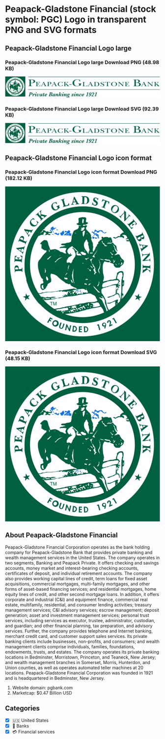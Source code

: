 # Peapack-Gladstone Financial (stock symbol: PGC) Logo in transparent PNG and SVG formats

## Peapack-Gladstone Financial Logo large

### Peapack-Gladstone Financial Logo large Download PNG (48.98 KB)

![Peapack-Gladstone Financial Logo large Download PNG (48.98 KB)](/img/orig/PGC_BIG-fe2a1493.png)

### Peapack-Gladstone Financial Logo large Download SVG (92.39 KB)

![Peapack-Gladstone Financial Logo large Download SVG (92.39 KB)](/img/orig/PGC_BIG-cd0fae87.svg)

## Peapack-Gladstone Financial Logo icon format

### Peapack-Gladstone Financial Logo icon format Download PNG (182.12 KB)

![Peapack-Gladstone Financial Logo icon format Download PNG (182.12 KB)](/img/orig/PGC-33e1d406.png)

### Peapack-Gladstone Financial Logo icon format Download SVG (48.15 KB)

![Peapack-Gladstone Financial Logo icon format Download SVG (48.15 KB)](/img/orig/PGC-aeb3e41d.svg)

## About Peapack-Gladstone Financial

Peapack-Gladstone Financial Corporation operates as the bank holding company for Peapack-Gladstone Bank that provides private banking and wealth management services in the United States. The company operates in two segments, Banking and Peapack Private. It offers checking and savings accounts, money market and interest-bearing checking accounts, certificates of deposit, and individual retirement accounts. The company also provides working capital lines of credit, term loans for fixed asset acquisitions, commercial mortgages, multi-family mortgages, and other forms of asset-based financing services; and residential mortgages, home equity lines of credit, and other second mortgage loans. In addition, it offers corporate and industrial (C&I) and equipment finance, commercial real estate, multifamily, residential, and consumer lending activities; treasury management services; C&I advisory services; escrow management; deposit generation; asset and investment management services; personal trust services, including services as executor, trustee, administrator, custodian, and guardian; and other financial planning, tax preparation, and advisory services. Further, the company provides telephone and Internet banking, merchant credit card, and customer support sales services. Its private banking clients include businesses, non-profits, and consumers; and wealth management clients comprise individuals, families, foundations, endowments, trusts, and estates. The company operates its private banking locations in Bedminster, Morristown, Princeton, and Teaneck, New Jersey; and wealth management branches in Somerset, Morris, Hunterdon, and Union counties, as well as operates automated teller machines at 20 locations. Peapack-Gladstone Financial Corporation was founded in 1921 and is headquartered in Bedminster, New Jersey.

1. Website domain: pgbank.com
2. Marketcap: $0.47 Billion USD


## Categories
- [x] 🇺🇸 United States
- [x] 🏦 Banks
- [x] 💳 Financial services
